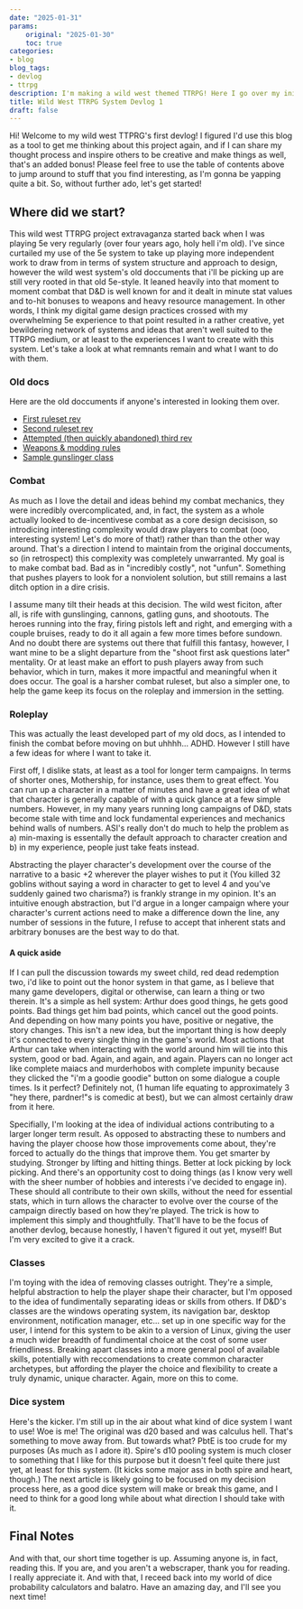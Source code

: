 ```yaml
---
date: "2025-01-31"
params:
    original: "2025-01-30"
    toc: true
categories:
- blog
blog_tags:
- devlog
- ttrpg
description: I'm making a wild west themed TTRPG! Here I go over my initial thoughts and approach to making the thing happen.
title: Wild West TTRPG System Devlog 1
draft: false
---
```


Hi! Welcome to my wild west TTPRG's first devlog! I figured I'd use this blog as a tool to get me thinking about this project again, and if I can share my thought process and inspire others to be creative and make things as well, that's an added bonus! Please feel free to use the table of contents above to jump around to stuff that you find interesting, as I'm gonna be yapping quite a bit. So, without further ado, let's get started!

## Where did we start?

This wild west TTRPG project extravaganza started back when I was playing 5e very regularly (over four years ago, holy hell i'm old). I've since curtailed my use of the 5e system to take up playing more independent work to draw from in terms of system structure and approach to design, however the wild west system's old doccuments that i'll be picking up are still very rooted in that old 5e-style. It leaned heavily into that moment to moment combat that D&D is well known for and it dealt in minute stat values and to-hit bonuses to weapons and heavy resource management. In other words, I think my digital game design practices crossed with my overwhelming 5e experience to that point resulted in a rather creative, yet bewildering network of systems and ideas that aren't well suited to the TTRPG medium, or at least to the experiences I want to create with this system. Let's take a look at what remnants remain and what I want to do with them.

### Old docs

Here are the old doccuments if anyone's interested in looking them over.

- <a href="/Assets/Wild West Combat - The Homebrewery.pdf" target="_blank">First ruleset rev</a>
- <a href="/Assets/wild_west_ruleset.pdf" target="_blank">Second ruleset rev</a>
- <a href="/Assets/wild_west_shenannegans.pdf" target="_blank">Attempted (then quickly abandoned) third rev</a>
- <a href="/Assets/wild_west_weapons.pdf" target="_blank">Weapons & modding rules</a>
- <a href="/Assets/wild_west_gunslinger.pdf" target="_blank">Sample gunslinger class</a>

### Combat

As much as I love the detail and ideas behind my combat mechanics, they were incredibly overcomplicated, and, in fact, the system as a whole actually looked to de-incentivese combat as a core design decisison, so introdicing interesting complexity would draw players to combat (ooo, interesting system! Let's do more of that!) rather than than the other way around. That's a direction I intend to maintain from the original doccuments, so (in retrospect) this complexity was completely unwarranted. My goal is to make combat bad. Bad as in "incredibly costly", not "unfun". Something that pushes players to look for a nonviolent solution, but still remains a last ditch option in a dire crisis. 

I assume many tilt their heads at this decision. The wild west ficiton, after all, is rife with gunslinging, cannons, gatling guns, and shootouts. The heroes running into the fray, firing pistols left and right, and emerging with a couple bruises, ready to do it all again a few more times before sundown. And no doubt there are systems out there that fulfill this fantasy, however, I want mine to be a slight departure from the "shoot first ask questions later" mentality. Or at least make an effort to push players away from such behavior, which in turn, makes it more impactful and meaningful when it does occur. The goal is a harsher combat ruleset, but also a simpler one, to help the game keep its focus on the roleplay and immersion in the setting.

### Roleplay

This was actually the least developed part of my old docs, as I intended to finish the combat before moving on but uhhhh... ADHD. However I still have a few ideas for where I want to take it. 

First off, I dislike stats, at least as a tool for longer term campaigns. In terms of shorter ones, Mothership, for instance, uses them to great effect. You can run up a character in a matter of minutes and have a great idea of what that character is generally capable of with a quick glance at a few simple numbers. However, in my many years running long campaigns of D&D, stats become stale with time and lock fundamental experiences and mechanics behind walls of numbers. ASI's really don't do much to help the problem as a) min-maxing is essentally the default approach to character creation and b) in my experience, people just take feats instead. 

Abstracting the player character's development over the course of the narrative to a basic +2 wherever the player wishes to put it (You killed 32 goblins without saying a word in character to get to level 4 and you've suddenly gained two charisma?) is frankly strange in my opinion. It's an intuitive enough abstraction, but I'd argue in a longer campaign where your character's current actions need to make a difference down the line, any number of sessions in the future, I refuse to accept that inherent stats and arbitrary bonuses are the best way to do that. 

#### A quick aside

If I can pull the discussion towards my sweet child, red dead redemption two, i'd like to point out the honor system in that game, as I believe that many game developers, digital or otherwise, can learn a thing or two therein. It's a simple as hell system: Arthur does good things, he gets good points. Bad things get him bad points, which cancel out the good points. And depending on how many points you have, positive or negative, the story changes. This isn't a new idea, but the important thing is how deeply it's connected to every single thing in the game's world. Most actions that Arthur can take when interacting with the world around him will tie into this system, good or bad. Again, and again, and again. Players can no longer act like complete maiacs and murderhobos with complete impunity because they clicked the "i'm a goodie goodie" button on some dialogue a couple times. Is it perfect? Definitely not, (1 human life equating to approximately 3 "hey there, pardner!"s is comedic at best), but we can almost certainly draw from it here. 

Specifially, I'm looking at the idea of individual actions contributing to a larger longer term result. As opposed to abstracting these to numbers and having the player choose how those improvements come about, they're forced to actually do the things that improve them. You get smarter by studying. Stronger by lifting and hitting things. Better at lock picking by lock picking. And there's an opportunity cost to doing things (as I know very well with the sheer number of hobbies and interests i've decided to engage in). These should all contribute to their own skills, without the need for essential stats, which in turn allows the character to evolve over the course of the campaign directly based on how they're played. The trick is how to implement this simply and thoughtfully. That'll have to be the focus of another devlog, because honestly, I haven't figured it out yet, myself! But I'm very excited to give it a crack.

### Classes

I'm toying with the idea of removing classes outright. They're a simple, helpful abstraction to help the player shape their character, but I'm opposed to the idea of fundimentally separating ideas or skills from others. If D&D's classes are the windows operating system, its navigation bar, desktop environment, notification manager, etc... set up in one specific way for the user, I intend for this system to be akin to a version of Linux, giving the user a much wider breadth of fundimental choice at the cost of some user friendliness. Breaking apart classes into a more general pool of available skills, potentially with reccomendations to create common character archetypes, but affording the player the choice and flexibility to create a truly dynamic, unique character. Again, more on this to come. 

### Dice system

Here's the kicker. I'm still up in the air about what kind of dice system I want to use! Woe is me! The original was d20 based and was calculus hell. That's something to move away from. But towards what? PbtE is too crude for my purposes (As much as I adore it). Spire's d10 pooling system is much closer to something that I like for this purpose but it doesn't feel quite there just yet, at least for this system. (It kicks some major ass in both spire and heart, though.) The next article is likely going to be focused on my decision process here, as a good dice system will make or break this game, and I need to think for a good long while about what direction I should take with it. 

## Final Notes

And with that, our short time together is up. Assuming anyone is, in fact, reading this. If you are, and you aren't a webscraper, thank you for reading. I really appreciate it. And with that, I receed back into my world of dice probability calculators and balatro. Have an amazing day, and I'll see you next time!

